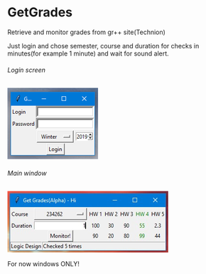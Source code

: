 # GetGrades
Retrieve and monitor grades from gr++ site(Technion)

Just login and chose semester, course and duration for checks in minutes(for example 1 minute) and wait for sound alert.

###### Login screen
![Screenshot 1](/Screenshots/Untitled.png)

###### Main window
![Screenshot 2](Screenshots/Untitled2.png)

For now windows ONLY!
